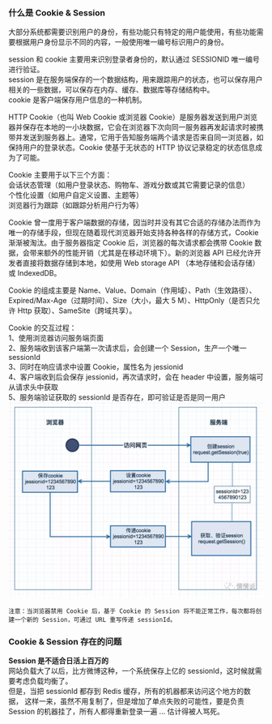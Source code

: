 
### 什么是 Cookie & Session
大部分系统都需要识别用户的身份，有些功能只有特定的用户能使用，有些功能需要根据用户身份显示不同的内容，一般使用唯一编号标识用户的身份。  

session 和 cookie 主要用来识别登录者身份的，默认通过 SESSIONID 唯一编号进行验证。  
session 是在服务端保存的一个数据结构，用来跟踪用户的状态，也可以保存用户相关的一些数据，可以保存在内存、缓存、数据库等存储结构中。  
cookie 是客户端保存用户信息的一种机制。

HTTP Cookie（也叫 Web Cookie 或浏览器 Cookie）是服务器发送到用户浏览器并保存在本地的一小块数据，它会在浏览器下次向同一服务器再发起请求时被携带并发送到服务器上。通常，它用于告知服务端两个请求是否来自同一浏览器，如保持用户的登录状态。Cookie 使基于无状态的 HTTP 协议记录稳定的状态信息成为了可能。

Cookie 主要用于以下三个方面：  
会话状态管理（如用户登录状态、购物车、游戏分数或其它需要记录的信息）  
个性化设置（如用户自定义设置、主题等）  
浏览器行为跟踪（如跟踪分析用户行为等）  

Cookie 曾一度用于客户端数据的存储，因当时并没有其它合适的存储办法而作为唯一的存储手段，但现在随着现代浏览器开始支持各种各样的存储方式，Cookie 渐渐被淘汰。由于服务器指定 Cookie 后，浏览器的每次请求都会携带 Cookie 数据，会带来额外的性能开销（尤其是在移动环境下）。新的浏览器 API 已经允许开发者直接将数据存储到本地，如使用 Web storage API （本地存储和会话存储）或 IndexedDB。  

Cookie 的组成主要是 Name、Value、Domain（作用域）、Path（生效路径）、Expired/Max-Age（过期时间）、Size（大小，最大 5 M）、HttpOnly（是否只允许 Http 获取）、SameSite（跨域共享）。  

Cookie 的交互过程：  
1、使用浏览器访问服务端页面  
2、服务端收到该客户端第一次请求后，会创建一个 Session，生产一个唯一 sessionId  
3、同时在响应请求中设置 Cookie，属性名为 jessionid  
4、客户端收到后会保存 jessionid，再次请求时，会在 header 中设置，服务端可从请求头中获取  
5、服务端验证获取的 sessionId 是否存在，即可验证是否是同一用户  
![Cookie 交互过程](../../../others/static/images/cookie_flow.png)  

`注意：当浏览器禁用 Cookie 后，基于 Cookie 的 Session 将不能正常工作，每次都将创建一个新的 Session，可通过 URL 重写传递 sessionId。`  

### Cookie & Session 存在的问题
**Session 是不适合日活上百万的**  
网站负载大了以后，比方微博这种，一个系统保存上亿的 sessionId，这时候就需要考虑负载均衡了。  
但是，当把 sessionId 都存到 Redis 缓存，所有的机器都来访问这个地方的数据， 这样一来，虽然不用复制了，但是增加了单点失败的可能性，要是负责 Session 的机器挂了，所有人都得重新登录一遍 ... 估计得被人骂死。  
